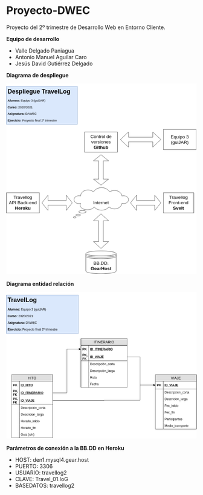 # Proyecto-DWEC
Proyecto del 2º trimestre de Desarrollo Web en Entorno Cliente.

**Equipo de desarrollo**
- Valle Delgado Paniagua
- Antonio Manuel Aguilar Caro
- Jesús David Gutiérrez Delgado

**Diagrama de despliegue**

![Diagrama despliegue](/img/Despliegue.png "Diagrama de despliegue")

**Diagrama entidad relación**

![Diagrama E/R](/img/TravelLog.png "Diagrama E/R")

**Parámetros de conexión a la BB.DD en Heroku**

- HOST: den1.mysql4.gear.host
- PUERTO: 3306
- USUARIO: travellog2
- CLAVE: Travel_01.loG
- BASEDATOS: travellog2



